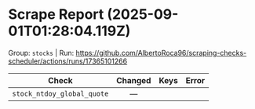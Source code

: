 # Scrape Report (2025-09-01T01:28:04.119Z)

Group: `stocks`  |  Run: https://github.com/AlbertoRoca96/scraping-checks-scheduler/actions/runs/17365101266

| Check | Changed | Keys | Error |
|---|:---:|:--|:--|
| `stock_ntdoy_global_quote` | — |  |  |
